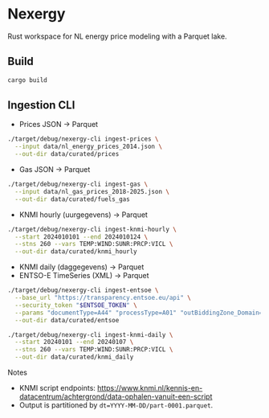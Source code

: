 # Nexergy

Rust workspace for NL energy price modeling with a Parquet lake.

## Build

```bash
cargo build
```

## Ingestion CLI

- Prices JSON → Parquet
```bash
./target/debug/nexergy-cli ingest-prices \
  --input data/nl_energy_prices_2014.json \
  --out-dir data/curated/prices
```

- Gas JSON → Parquet
```bash
./target/debug/nexergy-cli ingest-gas \
  --input data/nl_gas_prices_2018-2025.json \
  --out-dir data/curated/fuels_gas
```

- KNMI hourly (uurgegevens) → Parquet
```bash
./target/debug/nexergy-cli ingest-knmi-hourly \
  --start 2024010101 --end 2024010124 \
  --stns 260 --vars TEMP:WIND:SUNR:PRCP:VICL \
  --out-dir data/curated/knmi_hourly
```

- KNMI daily (daggegevens) → Parquet
- ENTSO-E TimeSeries (XML) → Parquet
```bash
./target/debug/nexergy-cli ingest-entsoe \
  --base_url "https://transparency.entsoe.eu/api" \
  --security_token "$ENTSOE_TOKEN" \
  --params "documentType=A44" "processType=A01" "outBiddingZone_Domain=10YNL----------L" "periodStart=202401010000" "periodEnd=202401012300" \
  --out-dir data/curated/entsoe
```
```bash
./target/debug/nexergy-cli ingest-knmi-daily \
  --start 20240101 --end 20240107 \
  --stns 260 --vars TEMP:WIND:SUNR:PRCP:VICL \
  --out-dir data/curated/knmi_daily
```

Notes
- KNMI script endpoints: https://www.knmi.nl/kennis-en-datacentrum/achtergrond/data-ophalen-vanuit-een-script
- Output is partitioned by `dt=YYYY-MM-DD/part-0001.parquet`.
